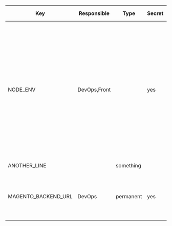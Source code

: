 | Key                 | Responsible  | Type      | Secret | Policy  | Default value | Description                                                                                                                                                                                             | Docs                 |
| ------------------- | ------------ | --------- | ------ | ------- | ------------- | ------------------------------------------------------------------------------------------------------------------------------------------------------------------------------------------------------- | -------------------- |
| NODE_ENV            | DevOps,Front |           | yes    | mantain | production    | This is a docstring comment that documents what this variable does, we must parse [links] and stuff, but for now it's fine like this., keep adding comment and you will, see that they all get appended |                      |
| ANOTHER_LINE        |              | something |        |         | development   | Something else                                                                                                                                                                                          | https://somedocs.com |
| MAGENTO_BACKEND_URL | DevOps       | permanent | yes    | mantain | development   | This configures the magento URL lorem ipsum signum                                                                                                                                                      |                      |
